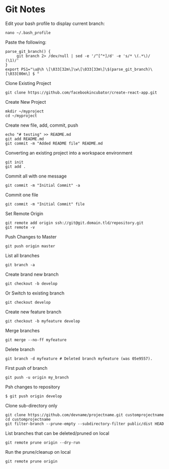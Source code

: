 # Git Notes

Edit your bash profile to display current branch:
```
nano ~/.bash_profile
```

Paste the following:
```
parse_git_branch() {
     git branch 2> /dev/null | sed -e '/^[^*]/d' -e 's/* \(.*\)/ (\1)/'
}
export PS1="\u@\h \[\033[32m\]\w\[\033[33m\]\$(parse_git_branch)\[\033[00m\] $ "
```

Clone Existing Project
```
git clone https://github.com/facebookincubator/create-react-app.git
```

Create New Project
```
mkdir ~/myproject
cd ~/myproject
```

Create new file, add, commit, push
```
echo "# testing" >> README.md
git add README.md
git commit -m "Added README file" README.md
```

Converting an existing project into a workspace environment
```
git init
git add .
```

Commit all with one message
```
git commit -m "Initial Commit" -a
```

Commit one file
```
git commit -m "Initial Commit" file
```

Set Remote Origin
```
git remote add origin ssh://git@git.domain.tld/repository.git
git remote -v
```

Push Changes to Master
```
git push origin master
```

List all branches
```
git branch -a
```

Create brand new branch
```
git checkout -b develop
```

Or Switch to existing branch
```
git checkout develop
```

Create new feature branch
```
git checkout -b myfeature develop
```

Merge branches
```
git merge --no-ff myfeature
```

Delete branch
```
git branch -d myfeature # Deleted branch myfeature (was 05e9557).
```

First push of branch
```
git push -u origin my_branch
```

Psh changes to repository
```
$ git push origin develop
```

Clone sub-directory only
```
git clone https://github.com/devname/projectname.git customprojectname
cd customprojectname
git filter-branch --prune-empty --subdirectory-filter public/dist HEAD
```

List branches that can be deleted/pruned on local
```
git remote prune origin --dry-run
```

Run the prune/cleanup on local
```
git remote prune origin
```

